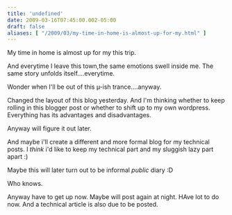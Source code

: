 ```yaml
---
title: 'undefined'
date: 2009-03-16T07:45:00.002-05:00
draft: false
aliases: [ "/2009/03/my-time-in-home-is-almost-up-for-my.html" ]
---
```


My time in home is almost up for my this trip.

And everytime I leave this town,the same emotions swell inside me. The same story unfolds itself....everytime.

Wonder when I'll be out of this µ-ish trance....anyway.

Changed the layout of this blog yesterday. And I'm thinking whether to keep rolling in this blogger post or whether to shift up to my own wordpress. Everything has its advantages and disadvantages.

Anyway will figure it out later.

And maybe i'll create a different and more formal blog for my technical posts. I _think_ i'd like to keep my technical part and my sluggish lazy part apart :)

  

Maybe this will later turn out to be informal _public_ diary :D

Who knows.

  

Anyway have to get up now. Maybe will post again at night. HAve lot to do now. And a technical article is also due to be posted.